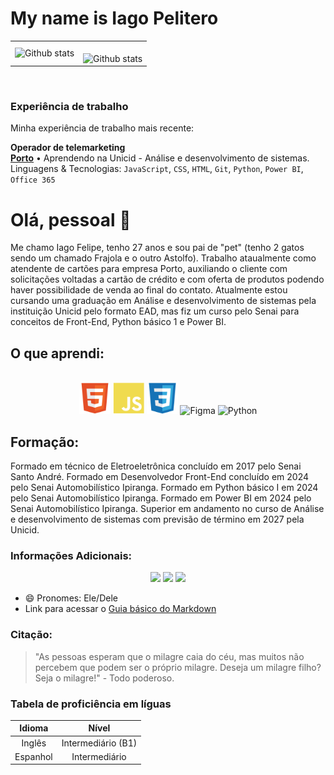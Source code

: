 # My name is Iago Pelitero
<table>
  <tr>
    <td>
       <img align="left" src="https://github-readme-stats.vercel.app/api?username=IagoPelitero&show_icons=true&theme=radical" alt="Github stats" />
    </td>
    <td>
<br/>
<img align="left" src="https://github-readme-stats.vercel.app/api/top-langs/?username=IagoPelitero&layout=compact" alt="Github stats" />
 </td>
  </tr>
</table><br/>

### Experiência de trabalho

Minha experiência de trabalho mais recente:

**Operador de telemarketing** \
[**Porto**](https://www.portoseguro.com.br/) • Aprendendo na Unicid - Análise e desenvolvimento de sistemas. \
Linguagens & Tecnologias: `JavaScript`, `CSS`, `HTML`, `Git`, `Python`, `Power BI`, `Office 365`
<br/> 

# Olá, pessoal 👋

Me chamo Iago Felipe, tenho 27 anos e sou pai de "pet" (tenho 2 gatos sendo um chamado Frajola e o outro Astolfo). Trabalho ataualmente como atendente de cartões para empresa Porto, auxiliando o cliente com solicitações voltadas a cartão de crédito e com oferta de produtos podendo haver possibilidade de venda ao final do contato. Atualmente estou cursando uma graduação em Análise e desenvolvimento de sistemas pela instituição Unicid pelo formato EAD, mas fiz um curso pelo Senai para conceitos de Front-End, Python básico 1 e Power BI.

## O que aprendi:

<div align="center" style="display: inline_block"><br/>
   <img src="https://raw.githubusercontent.com/devicons/devicon/master/icons/html5/html5-original.svg" alt="HTML5" title="HTML5" width="50" height="50">
   <img src="https://raw.githubusercontent.com/devicons/devicon/master/icons/javascript/javascript-plain.svg" alt="JavaScript" title="JavaScript" width="50" height="50">
  <img src="https://raw.githubusercontent.com/devicons/devicon/master/icons/css3/css3-original.svg" alt="CSS3" title="CSS3" width="50" height="50">
  <img src="https://cdn.jsdelivr.net/gh/devicons/devicon@latest/icons/figma/figma-original.svg" alt="Figma" title="Figma" width="50" height="50">
  <img src="https://cdn.jsdelivr.net/gh/devicons/devicon@latest/icons/python/python-original.svg" alt="Python" title="Python" width="50" height="50">
</div>

## Formação:
Formado em técnico de Eletroeletrônica concluído em 2017 pelo Senai Santo André.
Formado em Desenvolvedor Front-End concluído em 2024 pelo Senai Automobilístico Ipiranga.
Formado em Python básico I em 2024 pelo Senai Automobilístico Ipiranga.
Formado em Power BI em 2024 pelo Senai Automobilístico Ipiranga.
Superior em andamento no curso de Análise e desenvolvimento de sistemas com previsão de término em 2027 pela Unicid.

### Informações Adicionais: 

 <div align="center"> 
  <a align="center" href="https://www.instagram.com/iagopelitero/" target="_blank"><img src="https://img.shields.io/badge/-Instagram-%23E4405F?style=for-the-badge&logo=instagram&logoColor=white" target="_blank"></a>
  <a align="center" href="https://www.linkedin.com/in/iagopelitero/" target="_blank"><img src="https://img.shields.io/badge/-LinkedIn-%230077B5?style=for-the-badge&logo=linkedin&logoColor=white" target="_blank"></a> 
   <a align="center" href="+551197805-9550"><img src="https://img.shields.io/badge/Whatspp-483D8B?style=flat&logo=Whatsapp&logoColor=green" target="_blank"></a>
</div> 

- 😄 Pronomes: Ele/Dele
- Link para acessar o [Guia básico do Markdown](https://docs.pipz.com/central-de-ajuda/learning-center/guia-basico-de-markdown#open)

### Citação:

> "As pessoas esperam que o milagre caia do céu, mas muitos não percebem que podem ser o próprio milagre. Deseja um milagre filho? Seja o milagre!" - Todo poderoso.

### Tabela de proficiência em líguas

Idioma | Nível
:------: | :-------:
Inglês | Intermediário (B1)
Espanhol | Intermediário 
